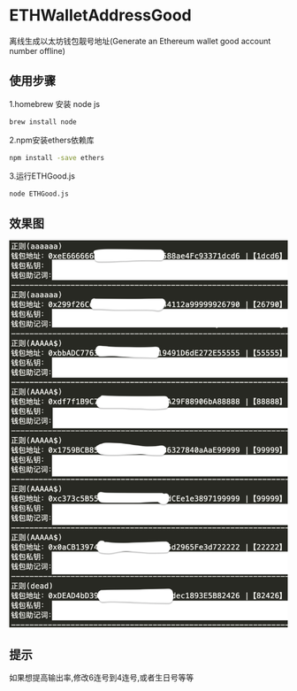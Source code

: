 # ETHWalletAddressGood
离线生成以太坊钱包靓号地址(Generate an Ethereum wallet good account number offline)

## 使用步骤
1.homebrew 安装 node js

```bash
brew install node
```
2.npm安装ethers依赖库

```bash
npm install -save ethers
```
3.运行ETHGood.js

```bash
node ETHGood.js
```

## 效果图

![](example.png)

## 提示
如果想提高输出率,修改6连号到4连号,或者生日号等等